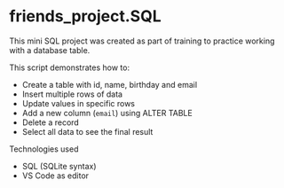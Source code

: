 # friends_project.SQL
This mini SQL project was created as part of training to practice working with a database table.

This script demonstrates how to:
-  Create a table with id, name, birthday and email
-  Insert multiple rows of data
-  Update values in specific rows
-  Add a new column (`email`) using ALTER TABLE
-  Delete a record
-  Select all data to see the final result

 Technologies used
- SQL (SQLite syntax)
- VS Code as editor
